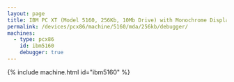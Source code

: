 ```yaml
---
layout: page
title: IBM PC XT (Model 5160, 256Kb, 10Mb Drive) with Monochrome Display and Debugger
permalink: /devices/pcx86/machine/5160/mda/256kb/debugger/
machines:
  - type: pcx86
    id: ibm5160
    debugger: true
---
```


{% include machine.html id="ibm5160" %}
